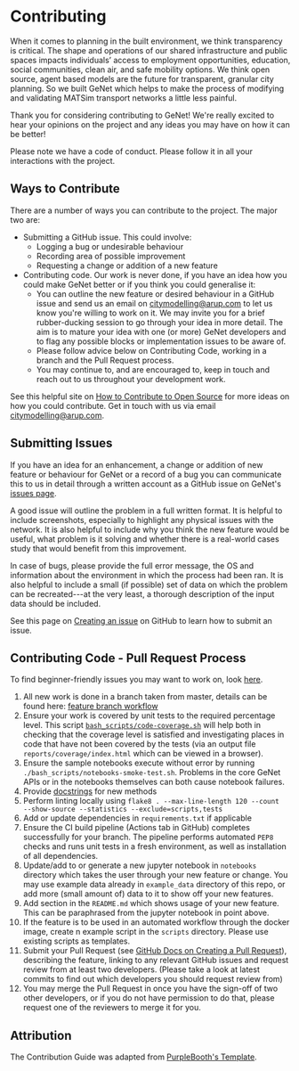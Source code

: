 # Contributing

When it comes to planning in the built environment, we think transparency is critical. The shape and operations of our shared infrastructure and public spaces impacts individuals’ access to employment opportunities, education, social communities, clean air, and safe mobility options. 
We think open source, agent based models are the future for transparent, granular city planning. So we built GeNet which helps to make the process of modifying and validating MATSim transport networks a little less painful. 

Thank you for considering contributing to GeNet! We're really excited to hear your opinions on the project and any ideas
you may have on how it can be better!

Please note we have a code of conduct. Please follow it in all your interactions with the project.

## Ways to Contribute

There are a number of ways you can contribute to the project. The major two are:
- Submitting a GitHub issue. This could involve:
    - Logging a bug or undesirable behaviour
    - Recording area of possible improvement
    - Requesting a change or addition of a new feature
- Contributing code. Our work is never done, if you have an idea how you could make GeNet better or if you think you 
could generalise it:
    - You can outline the new feature or desired behaviour in a GitHub issue and send us an email on [citymodelling@arup.com](mailto:citymodelling@arup.com) 
    to let us know you're willing to work on it. We may invite you for a brief rubber-ducking session to go through 
    your idea in more detail. The aim is to mature your idea with one (or more) GeNet developers and to flag 
    any possible blocks or implementation issues to be aware of.
    - Please follow advice below on Contributing Code, working in a branch and the Pull Request process.
    - You may continue to, and are encouraged to, keep in touch and reach out to us throughout your development work.

See this helpful site on [How to Contribute to Open Source](https://opensource.guide/how-to-contribute/) for more ideas
 on how you could contribute. Get in touch with us via email [citymodelling@arup.com](mailto:citymodelling@arup.com).

## Submitting Issues

If you have an idea for an enhancement, a change or addition of new feature or behaviour for GeNet or a record of a bug 
you can communicate this to us in detail through a written account as a GitHub issue on GeNet's [issues page](https://github.com/arup-group/genet/issues).
 
A good issue will outline the problem in a full written format. It is helpful to include screenshots, especially to 
highlight any physical issues with the network. It is also helpful to include why you think the new feature would be
useful, what problem is it solving and whether there is a real-world cases study that would benefit from this 
improvement.

In case of bugs, please provide the full error message, the OS and 
information about the environment in which the process had been ran. It is also helpful to include a small 
(if possible) set of data on which the problem can be recreated---at the very least, a thorough description of the 
input data should be included.

See this page on [Creating an issue](https://github.com/arup-group/genet/issues) on GitHub to learn how to submit an 
issue.

## Contributing Code - Pull Request Process

To find beginner-friendly issues you may want to work on, look [here](https://github.com/arup-group/genet/contribute).

1. All new work is done in a branch taken from master, details can be found here:
[feature branch workflow](https://www.atlassian.com/git/tutorials/comparing-workflows/feature-branch-workflow)
2. Ensure your work is covered by unit tests to the required percentage level. This script 
[`bash_scripts/code-coverage.sh`](https://github.com/arup-group/genet/blob/master/bash_scripts/code-coverage.sh)
 will help both in checking that the coverage level is satisfied and investigating places in code that have not been 
 covered by the tests (via an output file `reports/coverage/index.html` which can be viewed in a browser).
3. Ensure the sample notebooks execute without error by running `./bash_scripts/notebooks-smoke-test.sh`. Problems in
the core GeNet APIs or in the notebooks themselves can both cause notebook failures.
4. Provide [docstrings](https://www.python.org/dev/peps/pep-0257/) for new methods
5. Perform linting locally using ```flake8 . --max-line-length 120 --count  --show-source --statistics --exclude=scripts,tests```
6. Add or update dependencies in `requirements.txt` if applicable
7. Ensure the CI build pipeline (Actions tab in GitHub) completes successfully for your branch. The pipeline performs
automated `PEP8` checks and runs unit tests in a fresh environment, as well as installation of all dependencies.
8. Update/add to or generate a new jupyter notebook in `notebooks` directory which takes the user through your new feature or
change. You may use example data already in `example_data` directory of this repo, or add more (small amount of) data to
it to show off your new features.
9. Add section in the `README.md` which shows usage of your new feature. This can be paraphrased from the jupyter
notebook in point above.
10. If the feature is to be used in an automated workflow through the docker image, create n example script in the 
`scripts` directory. Please use existing scripts as templates.
11. Submit your Pull Request (see [GitHub Docs on Creating a Pull Request](https://docs.github.com/en/free-pro-team@latest/github/collaborating-with-issues-and-pull-requests/creating-a-pull-request)),
 describing the feature, linking to any relevant GitHub issues and request review from at 
least two developers. (Please take a look at latest commits to find out which developers you should request review from)
12. You may merge the Pull Request in once you have the sign-off of two other developers, or if you 
do not have permission to do that, please request one of the reviewers to merge it for you.

## Attribution

The Contribution Guide was adapted from [PurpleBooth's Template](https://gist.github.com/PurpleBooth/b24679402957c63ec426).
